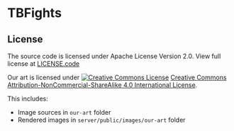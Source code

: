 # TBFights

## License
The source code is licensed under Apache License Version 2.0. View full license at [LICENSE.code](LICENSE.code)

Our art is licensed under [![Creative Commons License](https://i.creativecommons.org/l/by-nc-sa/4.0/88x31.png)](http://creativecommons.org/licenses/by-nc-sa/4.0/) [Creative Commons Attribution-NonCommercial-ShareAlike 4.0 International License](http://creativecommons.org/licenses/by-nc-sa/4.0/).

This includes:

- Image sources in `our-art` folder
- Rendered images in `server/public/images/our-art` folder